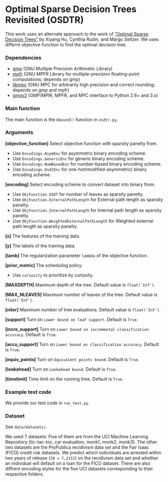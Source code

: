 # Optimal Sparse Decision Trees Revisited (OSDTR)
This work uses an alternate approach to the work of ["Optimal Sparse Decision Trees"](https://arxiv.org/abs/1904.12847) by Xiyang Hu,
Cynthia Rudin, and Margo Seltzer. We uses differnt objective function to find the optimal decision tree.

### Dependencies

* [gmp](https://gmplib.org/) (GNU Multiple Precision Arithmetic Library)
* [mpfr](http://www.mpfr.org/) (GNU MPFR Library for multiple-precision floating-point computations; depends on gmp)
* [libmpc](http://www.multiprecision.org/) (GNU MPC for arbitrarily high precision and correct rounding; depends on gmp and mpfr)
* [gmpy2](https://pypi.org/project/gmpy2/#files) (GMP/MPIR, MPFR, and MPC interface to Python 2.6+ and 3.x)

### Main function
The main function is the `bbound()` function in `osdtr.py`.

### Arguments
**[objective_function]** Select objective function with sparsity panelty from.
  * Use `Encodings.AsymEnc` for asymmetric binary encoding scheme.
  * Use `Encodings.GenericEnc`  for generic binary encoding scheme.
  * Use `Encodings.NumBasedEnc`  for number-based binary encoding scheme.
  * Use `Encodings.OsdtEnc`  for one-hot(modified-asymmetric) binary encoding scheme.

**[encoding]** Select encoding scheme to convert dataset into binary from.
  * Use `ObjFunction.OSDT` for number of leaves as sparsity panelty.
  * Use `ObjFunction.ExternalPathLength` for External path length as sparsity panelty.
  * Use `ObjFunction.InternalPathLength` for Internal path length as sparsity panelty.
  * Use `ObjFunction.WeightedExternalPathLength` for Weighted external path length as sparsity panelty.


**[x]** The features of the training data.

**[y]** The labels of the training data.

**[lamb]** The regularization parameter `lambda` of the objective function.

**[prior_metric]** The scheduling policy.

* Use `curiosity` to prioritize by curiosity.

**[MAXDEPTH]** Maximum depth of the tree. Default value is `float('Inf')`.

**[MAX_NLEAVES]** Maximum number of leaves of the tree. Default value is `float('Inf')`.

**[niter]** Maximum number of tree evaluations. Default value is `float('Inf')`.

**[support]** Turn on `Lower bound on leaf support`. Default is `True`.

**[incre_support]** Turn on `Lower bound on incremental classification accuracy`. Default is `True`.

**[accu_support]** Turn on `Lower bound on classification accuracy`. Default is `True`.

**[equiv_points]** Turn on `Equivalent points bound`. Default is `True`.

**[lookahead]** Turn on `Lookahead bound`. Default is `True`.

**[timelimit]** Time limit on the running time. Default is `True`.


### Example test code

We provide our test code in `run_test.py`.

### Dataset

See `data/datasets/`.

We used 7 datasets: Five of them are from the UCI Machine Learning Repository (tic-tac-toc, car evaluation, monk1, monk2, monk3). 
The other two datasets are the ProPublica recidivism data set and the Fair Isaac (FICO) credit risk datasets. 
We predict which individuals are arrested within two years of release (`{N = 7,215}`) on the recidivism data set and whether an individual will default on a loan for the FICO dataset. There are also diffrent encoding styles for the five UCI datasets corresponding to their respective folders. 
